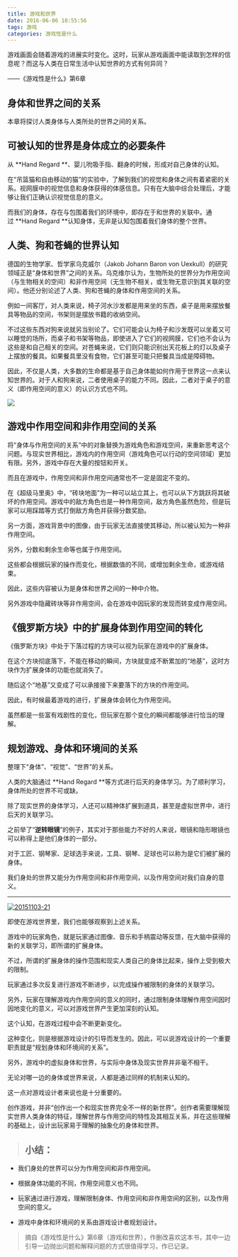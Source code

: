 ```yaml
---
title: 游戏和世界
date: 2016-06-06 18:55:56
tags: 游戏
categories: 游戏性是什么
---
```


游戏画面会随着游戏的进展实时变化。这时，玩家从游戏画面中能读取到怎样的信息呢？而这与人类在日常生活中认知世界的方式有何异同？

——《游戏性是什么》第6章

## 身体和世界之间的关系

本章将探讨人类身体与人类所处的世界之间的关系。

## 可被认知的世界是身体成立的必要条件

从 **Hand Regard **、婴儿吮吸手指、翻身的时候，形成对自己身体的认知。

在“吊篮猫和自由移动的猫”的实验中，了解到我们的视觉和身体之间有着紧密的关系。视网膜中的视觉信息和身体获得的体感信息。只有在大脑中综合处理后，才能够让我们正确认识视觉信息的意义。

而我们的身体，存在与包围着我们的环境中，即存在于和世界的关联中。通过 **Hand Regard **认知身体，无非是认知包围着我们身体的整个世界。

## 人类、狗和苍蝇的世界认知

德国的生物学家、哲学家乌克威尔（Jakob Johann Baron von Uexkull）的研究领域正是“身体和世界”之间的关系。乌克维尔认为，生物所处的世界分为作用空间（与生物相关的空间）和非作用空间（无生物不相关，或生物无意识到其关联的空间）。他还分别论述了人类、狗和苍蝇的身体和作用空间的关系。

例如一间客厅，对人类来说，椅子河水沙发都是用来坐的东西，桌子是用来摆放餐具等物品的空间，书架则是摆放书籍的收纳空间。

不过这些东西对狗来说就另当别论了。它们可能会认为椅子和沙发既可以坐着又可以睡觉的场所，而桌子和书架等物品，即使进入了它们的视网膜，它们也不会认为这些是和自己相关的空间。对苍蝇来说，它们则只能识别出天花板上的灯以及桌子上摆放的餐具。如果餐具里没有食物，它们甚至可能只把餐具当成是障碍物。

因此，不仅是人类，大多数的生命都是基于自己身体能如何作用于世界这一点来认知世界的。对于人和狗来说，二者使用桌子的能力不同。因此，二者对于桌子的意义（即作用空间的意义）的认识方式也不同。

[![](http://upload-images.jianshu.io/upload_images/1171873-0d007d4ac861c4fd.jpg?imageMogr2/auto-orient/strip%7CimageView2/2/w/1240)](http://7xn7w0.com1.z0.glb.clouddn.com/wp-content/uploads/2016/03/cropped-1399678306525994.jpg)

## 游戏中作用空间和非作用空间的关系

将“身体与作用空间的关系”中的对象替换为游戏角色和游戏空间，来重新思考这个问题。与现实世界相比，游戏内的作用空间（游戏角色可以行动的空间领域）更加有限。另外，游戏中存在大量的按钮和开关。

而且在游戏中，作用空间和非作用空间通常也不一定是固定不变的。

在《超级马里奥》中，“砖块地面”为一种可以站立其上，也可以从下方跳跃将其破坏的作用空间。游戏中的敌方角色也是一种作用空间，敌方角色虽然危险，但是玩家可以用踩踏等方式打倒敌方角色并获得分数奖励。

另一方面，游戏背景中的图像，由于玩家无法直接使其移动，所以被认知为一种非作用空间。

另外，分数和剩余生命等也属于作用空间。

这些都会根据玩家的操作而变化，根据数值的不同，或增加剩余生命，或游戏结束。

因此，这些内容被认为是身体和世界之间的一种中介物。

另外游戏中隐藏砖块等非作用空间，会在游戏中因玩家的发现而转变成作用空间。

## 《俄罗斯方块》中的扩展身体到作用空间的转化

《俄罗斯方块》中处于下落过程的方块可以视为玩家在游戏中的扩展身体。

在这个方块彻底落下，不能在移动的瞬间，方块就变成不断累加的“地基”，这时方块作为扩展身体的功能也就消失了。

随后这个“地基”又变成了可以承接接下来要落下的方块的作用空间。

因此，有时候最着游戏的进行，扩展身体会转化为作用空间。

虽然都是一些富有戏剧性的变化，但玩家在那个变化的瞬间都能够进行恰当的理解。

## 规划游戏、身体和环境间的关系

整理下“身体”、“视觉”、“世界”的关系。

人类的大脑通过 **Hand Regard **等方式进行后天的身体学习。为了顺利学习，身体所处的世界不可或缺。

除了现实世界的身体学习，人还可以精神体扩展到道具，甚至是虚拟世界中，进行后天的关联学习。

之前举了“**逆转眼镜**”的例子，其实对于那些能力不好的人来说，眼镜和隐形眼镜也可以称得上是他们身体的一部分。

对于工匠、钢琴家、足球选手来说，工具、钢琴、足球也可以称为是它们被扩展的身体。

我们身处的世界又能分为作用空间和非作用空间，以及作用空间对我们自身的意义。

***

[![20151103-21](http://upload-images.jianshu.io/upload_images/1171873-5195c5aa54b3ab80.jpg?imageMogr2/auto-orient/strip%7CimageView2/2/w/1240)](http://7xn7w0.com1.z0.glb.clouddn.com/wp-content/uploads/2016/02/20151103-21.jpg)



即使在游戏世界里，我们也能够观察到上述关系。

游戏中的玩家角色，就是玩家通过图像、音乐和手柄震动等反馈，在大脑中获得的新的关联学习，即所谓的扩展身体。

不过，所谓的扩展身体的操作范围和现实人类自己的身体比起来，操作上受到极大的限制。

玩家通过多次反复进行游戏不断进步，以完成操作被限制的身体的关联学习。

另外，玩家在理解游戏内作用空间的意义的同时，通过限制身体理解作用空间因时因地变化的意义，可以对游戏世界产生更加深刻的认知。

这个认知，在游戏过程中会不断更新变化。

这种变化，则是根据游戏设计的引导而发生的。因此，可以说游戏设计的一个重要职责就是“规划身体和环境间的关系”。

另外，游戏中的虚拟身体和世界，与实际中身体及现实世界并非毫不相干。

无论对哪一边的身体或世界来说，人都是通过同样的机制来认知的。

这一点对游戏设计者来说也是十分重要的。

创作游戏，并非“创作出一个和现实世界完全不一样的新世界”。创作者需要理解现实世界人类身体的特征，理解世界与作用空间的特性及其相互关系，并在这些理解的基础上，设计出玩家易于理解的抽象化的身体和世界。

> ## 小结：

- 我们身处的世界可以分为作用空间和非作用空间。

- 根据身体功能的不同，作用空间意义也不同。

- 玩家通过进行游戏，理解限制身体、作用空间和非作用空间的区别，以及作用空间的意义。

- 游戏中身体和环境间的关系由游戏设计者规划设计。


> 摘自《游戏性是什么》第6章（游戏和世界），作删改喜欢这本书，其中一边引导一边抛出问题和解释问题的方式很值得学习，作已记录。